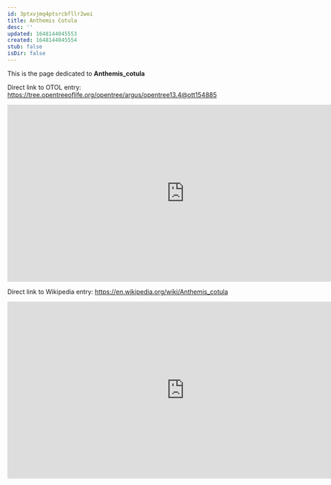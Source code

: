 ```yaml
---
id: 3ptxvjmq4ptsrcbfllr2woi
title: Anthemis Cotula
desc: ''
updated: 1648144045553
created: 1648144045554
stub: false
isDir: false
---
```

This is the page dedicated to **Anthemis_cotula**


Direct link to OTOL entry: https://tree.opentreeoflife.org/opentree/argus/opentree13.4@ott154885



<html>
    <body>
    <iframe src="https://tree.opentreeoflife.org/opentree/argus/opentree13.4@ott154885"
    width="800" height="400" frameborder="0" allowfullscreen> </iframe>
    </body>
</html>
    


Direct link to Wikipedia entry: https://en.wikipedia.org/wiki/Anthemis_cotula



<html>
    <body>
    <iframe src="https://en.wikipedia.org/wiki/Anthemis_cotula"
    width="800" height="400" frameborder="0" allowfullscreen> </iframe>
    </body>
</html>
    
